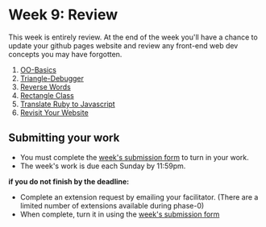 # Week 9: Review

This week is entirely review. At the end of the week you'll have a chance to update your github pages website and review any front-end web dev concepts you may have forgotten.

1. [OO-Basics](./oo-basics)
2. [Triangle-Debugger](./triangle-debugger)
3. [Reverse Words](./reverse-words)
4. [Rectangle Class](./rectangle-class)
5. [Translate Ruby to Javascript](./translate-to-js)
6. [Revisit Your Website](./revisit-website)

## Submitting your work

- You must complete the [week's submission form](http://goo.gl/forms/VZsU0WKZ6u) to turn in your work.
- The week's work is due each Sunday by 11:59pm.  

**if you do not finish by the deadline:**

- Complete an extension request by emailing your facilitator. (There are a limited number of extensions available during phase-0)
- When complete, turn it in using the [week's submission form](http://goo.gl/forms/VZsU0WKZ6u)
